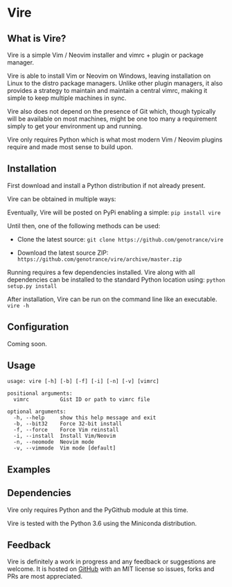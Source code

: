 # Vire

## What is Vire?
Vire is a simple Vim / Neovim installer and vimrc + plugin or package manager.

Vire is able to install Vim or Neovim on Windows, leaving installation on Linux
to the distro package managers. Unlike other plugin managers, it also provides
a strategy to maintain and maintain a central vimrc, making it simple to keep
multiple machines in sync.

Vire also does not depend on the presence of Git which, though typically will
be available on most machines, might be one too many a requirement simply to
get your environment up and running.

Vire only requires Python which is what most modern Vim / Neovim plugins require
and made most sense to build upon.

## Installation

First download and install a Python distribution if not already present.

Vire can be obtained in multiple ways:

Eventually, Vire will be posted on PyPi enabling a simple:
  `pip install vire`

Until then, one of the following methods can be used:
- Clone the latest source:
  `git clone https://github.com/genotrance/vire`

- Download the latest source ZIP:
  `https://github.com/genotrance/vire/archive/master.zip`

Running requires a few dependencies installed. Vire along with all dependencies
can be installed to the standard Python location using: 
  `python setup.py install`

After installation, Vire can be run on the command line like an executable.
  `vire -h`

## Configuration

Coming soon.

## Usage

```
usage: vire [-h] [-b] [-f] [-i] [-n] [-v] [vimrc]

positional arguments:
  vimrc          Gist ID or path to vimrc file

optional arguments:
  -h, --help     show this help message and exit
  -b, --bit32    Force 32-bit install
  -f, --force    Force Vim reinstall
  -i, --install  Install Vim/Neovim
  -n, --neomode  Neovim mode
  -v, --vimmode  Vim mode [default]
```

## Examples

## Dependencies

Vire only requires Python and the PyGithub module at this time.

Vire is tested with the Python 3.6 using the Miniconda distribution.

## Feedback

Vire is definitely a work in progress and any feedback or suggestions are welcome. 
It is hosted on [GitHub](https://github.com/genotrance/vire) with an MIT license
so issues, forks and PRs are most appreciated.
